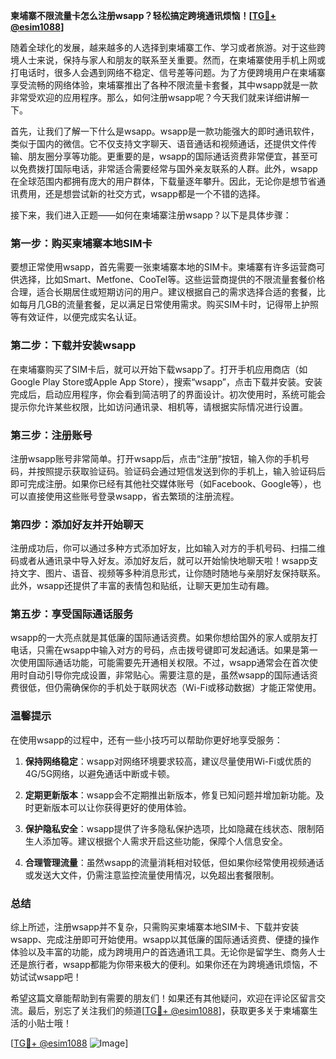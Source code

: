 **柬埔寨不限流量卡怎么注册wsapp？轻松搞定跨境通讯烦恼！[[TG💪+ @esim1088](https://t.me/s/esim1088)]**

随着全球化的发展，越来越多的人选择到柬埔寨工作、学习或者旅游。对于这些跨境人士来说，保持与家人和朋友的联系至关重要。然而，在柬埔寨使用手机上网或打电话时，很多人会遇到网络不稳定、信号差等问题。为了方便跨境用户在柬埔寨享受流畅的网络体验，柬埔寨推出了各种不限流量卡套餐，其中wsapp就是一款非常受欢迎的应用程序。那么，如何注册wsapp呢？今天我们就来详细讲解一下。

首先，让我们了解一下什么是wsapp。wsapp是一款功能强大的即时通讯软件，类似于国内的微信。它不仅支持文字聊天、语音通话和视频通话，还提供文件传输、朋友圈分享等功能。更重要的是，wsapp的国际通话资费非常便宜，甚至可以免费拨打国际电话，非常适合需要经常与国外亲友联系的人群。此外，wsapp在全球范围内都拥有庞大的用户群体，下载量逐年攀升。因此，无论你是想节省通讯费用，还是想尝试新的社交方式，wsapp都是一个不错的选择。

接下来，我们进入正题——如何在柬埔寨注册wsapp？以下是具体步骤：

### 第一步：购买柬埔寨本地SIM卡

要想正常使用wsapp，首先需要一张柬埔寨本地的SIM卡。柬埔寨有许多运营商可供选择，比如Smart、Metfone、CooTel等。这些运营商提供的不限流量套餐价格合理，适合长期居住或短期访问的用户。建议根据自己的需求选择合适的套餐，比如每月几GB的流量套餐，足以满足日常使用需求。购买SIM卡时，记得带上护照等有效证件，以便完成实名认证。

### 第二步：下载并安装wsapp

在柬埔寨购买了SIM卡后，就可以开始下载wsapp了。打开手机应用商店（如Google Play Store或Apple App Store），搜索“wsapp”，点击下载并安装。安装完成后，启动应用程序，你会看到简洁明了的界面设计。初次使用时，系统可能会提示你允许某些权限，比如访问通讯录、相机等，请根据实际情况进行设置。

### 第三步：注册账号

注册wsapp账号非常简单。打开wsapp后，点击“注册”按钮，输入你的手机号码，并按照提示获取验证码。验证码会通过短信发送到你的手机上，输入验证码后即可完成注册。如果你已经有其他社交媒体账号（如Facebook、Google等），也可以直接使用这些账号登录wsapp，省去繁琐的注册流程。

### 第四步：添加好友并开始聊天

注册成功后，你可以通过多种方式添加好友，比如输入对方的手机号码、扫描二维码或者从通讯录中导入好友。添加好友后，就可以开始愉快地聊天啦！wsapp支持文字、图片、语音、视频等多种消息形式，让你随时随地与亲朋好友保持联系。此外，wsapp还提供了丰富的表情包和贴纸，让聊天更加生动有趣。

### 第五步：享受国际通话服务

wsapp的一大亮点就是其低廉的国际通话资费。如果你想给国外的家人或朋友打电话，只需在wsapp中输入对方的号码，点击拨号键即可发起通话。如果是第一次使用国际通话功能，可能需要先开通相关权限。不过，wsapp通常会在首次使用时自动引导你完成设置，非常贴心。需要注意的是，虽然wsapp的国际通话资费很低，但仍需确保你的手机处于联网状态（Wi-Fi或移动数据）才能正常使用。

### 温馨提示

在使用wsapp的过程中，还有一些小技巧可以帮助你更好地享受服务：

1. **保持网络稳定**：wsapp对网络环境要求较高，建议尽量使用Wi-Fi或优质的4G/5G网络，以避免通话中断或卡顿。
   
2. **定期更新版本**：wsapp会不定期推出新版本，修复已知问题并增加新功能。及时更新版本可以让你获得更好的使用体验。

3. **保护隐私安全**：wsapp提供了许多隐私保护选项，比如隐藏在线状态、限制陌生人添加等。建议根据个人需求开启这些功能，保障个人信息安全。

4. **合理管理流量**：虽然wsapp的流量消耗相对较低，但如果你经常使用视频通话或发送大文件，仍需注意监控流量使用情况，以免超出套餐限制。

### 总结

综上所述，注册wsapp并不复杂，只需购买柬埔寨本地SIM卡、下载并安装wsapp、完成注册即可开始使用。wsapp以其低廉的国际通话资费、便捷的操作体验以及丰富的功能，成为跨境用户的首选通讯工具。无论你是留学生、商务人士还是旅行者，wsapp都能为你带来极大的便利。如果你还在为跨境通讯烦恼，不妨试试wsapp吧！

希望这篇文章能帮助到有需要的朋友们！如果还有其他疑问，欢迎在评论区留言交流。最后，别忘了关注我们的频道[[TG💪+ @esim1088](https://t.me/s/esim1088)]，获取更多关于柬埔寨生活的小贴士哦！

[[TG💪+ @esim1088](https://t.me/s/esim1088) ![Image](https://i.postimg.cc/4NQfJmqS/Snipaste-2025-05-13-00-14-12.png)]
